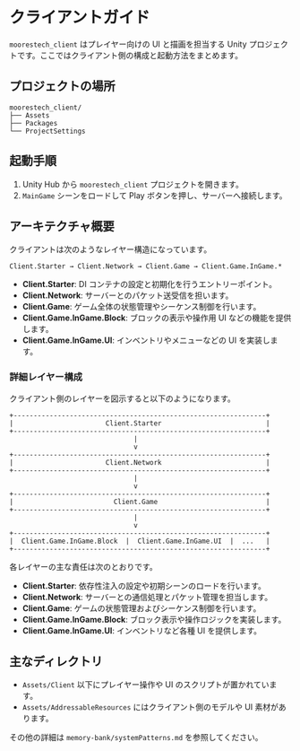 # クライアントガイド

`moorestech_client` はプレイヤー向けの UI と描画を担当する Unity プロジェクトです。ここではクライアント側の構成と起動方法をまとめます。

## プロジェクトの場所

```
moorestech_client/
├── Assets
├── Packages
└── ProjectSettings
```

## 起動手順

1. Unity Hub から `moorestech_client` プロジェクトを開きます。
2. `MainGame` シーンをロードして Play ボタンを押し、サーバーへ接続します。

## アーキテクチャ概要

クライアントは次のようなレイヤー構造になっています。

```
Client.Starter → Client.Network → Client.Game → Client.Game.InGame.*
```

- **Client.Starter**: DI コンテナの設定と初期化を行うエントリーポイント。
- **Client.Network**: サーバーとのパケット送受信を担います。
- **Client.Game**: ゲーム全体の状態管理やシーケンス制御を行います。
- **Client.Game.InGame.Block**: ブロックの表示や操作用 UI などの機能を提供します。
- **Client.Game.InGame.UI**: インベントリやメニューなどの UI を実装します。

### 詳細レイヤー構成

クライアント側のレイヤーを図示すると以下のようになります。

```
+---------------------------------------------------------------+
|                       Client.Starter                          |
+---------------------------------------------------------------+
                               |
                               v
+---------------------------------------------------------------+
|                       Client.Network                          |
+---------------------------------------------------------------+
                               |
                               v
+---------------------------------------------------------------+
|                         Client.Game                           |
+---------------------------------------------------------------+
                               |
                               v
+---------------------------------------------------------------+
|  Client.Game.InGame.Block  |  Client.Game.InGame.UI  |  ...   |
+---------------------------------------------------------------+
```

各レイヤーの主な責任は次のとおりです。

- **Client.Starter**: 依存性注入の設定や初期シーンのロードを行います。
- **Client.Network**: サーバーとの通信処理とパケット管理を担当します。
- **Client.Game**: ゲームの状態管理およびシーケンス制御を行います。
- **Client.Game.InGame.Block**: ブロック表示や操作ロジックを実装します。
- **Client.Game.InGame.UI**: インベントリなど各種 UI を提供します。

## 主なディレクトリ

- `Assets/Client` 以下にプレイヤー操作や UI のスクリプトが置かれています。
- `Assets/AddressableResources` にはクライアント側のモデルや UI 素材があります。

その他の詳細は `memory-bank/systemPatterns.md` を参照してください。
